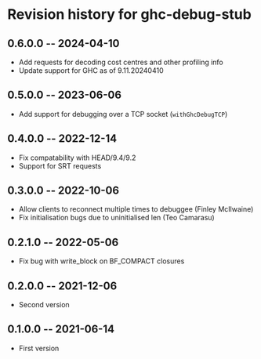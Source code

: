 # Revision history for ghc-debug-stub

## 0.6.0.0 -- 2024-04-10

* Add requests for decoding cost centres and other profiling info
* Update support for GHC as of 9.11.20240410

## 0.5.0.0 -- 2023-06-06

* Add support for debugging over a TCP socket (`withGhcDebugTCP`)

## 0.4.0.0 -- 2022-12-14

* Fix compatability with HEAD/9.4/9.2
* Support for SRT requests

## 0.3.0.0 -- 2022-10-06

* Allow clients to reconnect multiple times to debuggee (Finley McIlwaine)
* Fix initialisation bugs due to uninitialised len (Teo Camarasu)

## 0.2.1.0 -- 2022-05-06

* Fix bug with write_block on BF_COMPACT closures

## 0.2.0.0 -- 2021-12-06

* Second version

## 0.1.0.0 -- 2021-06-14

* First version
